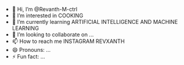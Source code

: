 - 👋 Hi, I’m @Revanth-M-ctrl
- 👀 I’m interested in COOKING
- 🌱 I’m currently learning ARTIFICIAL INTELLIGENCE AND MACHINE LEARNING
- 💞️ I’m looking to collaborate on ...
- 📫 How to reach me INSTAGRAM REVXANTH
- 😄 Pronouns: ...
- ⚡ Fun fact: ...

<!---
Revanth-M-ctrl/Revanth-M-ctrl is a ✨ special ✨ repository because its `README.md` (this file) appears on your GitHub profile.
You can click the Preview link to take a look at your changes.
--->
